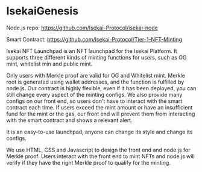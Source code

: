 # IsekaiGenesis

Node.js repo: https://github.com/Isekai-Protocol/isekai-node

Smart Contract: https://github.com/Isekai-Protocol/Tier-1-NFT-Minting


Isekai NFT Launchpad is an NFT launchpad for the Isekai Platform. It supports three different kinds of minting functions for users, such as OG mint, whitelist min and public mint. 

Only users with Merkle proof are valid for OG and Whitelist mint. Merkle root is generated using wallet addresses, and the function is fulfilled by node.js.  Our contract is highly flexible, even if it has been deployed, you can still change every aspect of the minting configs.  We also provide many configs on our front end, so users don't have to interact with the smart contract each time.  If users exceed the mint amount or have an insufficient fund for the mint or the gas, our front end will prevent them from interacting with the smart contract and shows a relevant alert. 

It is an easy-to-use launchpad, anyone can change its style and change its configs.


We use HTML, CSS and Javascript to design the front end and node.js for Merkle proof.  Users interact with the front end to mint NFTs and node.js will verify if they have the right Merkle proof to qualify for the minting. 

